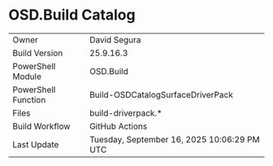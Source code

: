 ﻿# OSD.Build Catalog

| | |
|-|-|
| Owner | David Segura |
| Build Version | 25.9.16.3 |
| PowerShell Module | OSD.Build |
| PowerShell Function | Build-OSDCatalogSurfaceDriverPack |
| Files | build-driverpack.* |
| Build Workflow | GitHub Actions |
| Last Update | Tuesday, September 16, 2025 10:06:29 PM UTC |
